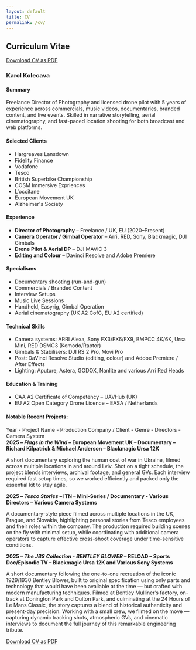 ```yaml
---
layout: default
title: CV
permalink: /cv/
---
```


  <div class="container mt-5 pt-5">
  <h2 class="mb-4">Curriculum Vitae</h2>

  <div class="mb-5">
  <a href="/assets/docs/kolecava_dop_cv.pdf" class="btn btn-dark" target="_blank" download="">
    Download CV as PDF
  </a>
</div>

<h3>Karol Kolecava</h3>

  <div class="mb-5">
    <h4 class="text-uppercase text-muted border-bottom pb-2">Summary</h4>
    <p>
      Freelance Director of Photography and licensed drone pilot with 5 years of experience across commercials, music videos, documentaries, branded content, and live events. Skilled in narrative storytelling, aerial cinematography, and fast-paced location shooting for both broadcast and web platforms.
    </p>
  </div>

  <div class="mb-5">
    <h4 class="text-uppercase text-muted border-bottom pb-2">Selected Clients</h4>
    <ul class="list-unstyled mt-3">
      <li>Hargreaves Lansdown</li>
      <li>Fidelity Finance</li>
      <li>Vodafone</li>
      <li>Tesco</li>
      <li>British Superbike Championship</li>
      <li>COSM Immersive Expriences</li>
      <li>L'occitane</li>
      <li>European Movement UK</li>
      <li>Alzheimer's Society</li>
    </ul>
  </div>

  <div class="mb-5">
    <h4 class="text-uppercase text-muted border-bottom pb-2">Experience</h4>
    <ul class="list-unstyled mt-3">
      <li><strong>Director of Photography</strong> – Freelance / UK, EU (2020–Present)</li>
      <li><strong>Camera Operator / Gimbal Operator</strong> – Arri, RED, Sony, Blackmagic, DJI Gimbals</li>
      <li><strong>Drone Pilot &amp; Aerial DP</strong> – DJI MAVIC 3</li>
      <li><strong>Editing and Colour</strong> – Davinci Resolve and Adobe Premiere</li>
    </ul>
  </div>

  <div class="mb-5">
    <h4 class="text-uppercase text-muted border-bottom pb-2">Specialisms</h4>
    <ul class="list-unstyled mt-3">
      <li>Documentary shooting (run-and-gun)</li>
      <li>Commercials / Branded Content</li>
      <li>Interview Setups</li>
      <li>Music Live Sessions</li>
      <li>Handheld, Easyrig, Gimbal Operation</li>
      <li>Aerial cinematography (UK A2 CofC, EU A2 certified)</li>
    </ul>
  </div>

  <div class="mb-5">
    <h4 class="text-uppercase text-muted border-bottom pb-2">Technical Skills</h4>
    <ul class="list-unstyled mt-3">
      <li>Camera systems: ARRI Alexa, Sony FX3/FX6/FX9, BMPCC 4K/6K, Ursa Mini, RED DSMC3 (Komodo/Raptor)</li>
      <li>Gimbals &amp; Stabilisers: DJI RS 2 Pro, Movi Pro</li>
      <li>Post: DaVinci Resolve Studio (editing, colour) and Adobe Premiere / After Effects</li>
      <li>Lighting: Aputure, Astera, GODOX, Nanlite and various Arri Red Heads</li>
    </ul>
  </div>

  <div class="mb-5">
    <h4 class="text-uppercase text-muted border-bottom pb-2">Education &amp; Training</h4>
    <ul class="list-unstyled mt-3">
      <li>CAA A2 Certificate of Competency – UAVHub (UK)</li>
      <li>EU A2 Open Category Drone Licence – EASA / Netherlands</li>
    </ul>
  </div>

  <div class="mb-5">
  <h4 class="text-uppercase text-muted border-bottom pb-2">Notable Recent Projects:</h4>
  <span>Year - Project Name - Production Company / Client - Genre - Directors - Camera System</span>
  <div class="mt-3">
    <div class="mb-4">
      <strong><span>2025</span> – <em>Flags in the Wind</em> – European Movement UK – Documentary – Richard Kilpatrick & Michael Anderson – Blackmagic Ursa 12K</strong>
      <p class="mb-0">
A short documentary exploring the human cost of war in Ukraine, filmed across multiple locations in and around Lviv. Shot on a tight schedule, the project blends interviews, archival footage, and general GVs. Each interview required fast setup times, so we worked efficiently and packed only the essential kit to stay agile.      </p>
    </div>
    <div class="mb-4">
      <strong><span>2025</span> – <em>Tesco Stories</em> – ITN – Mini-Series / Documentary - Various Directors – Various Camera Systems</strong>
      <p class="mb-0">
A documentary-style piece filmed across multiple locations in the UK, Prague, and Slovakia, highlighting personal stories from Tesco employees and their roles within the company. The production required building scenes on the fly with minimal setup, while coordinating with additional camera operators to capture effective cross-shoot coverage under time-sensitive conditions.      </p>
    </div>
    <div class="mb-4">
      <strong><span>2025</span> – <em>The JBS Collection - BENTLEY BLOWER</em> – RELOAD – Sports Doc/Episodic TV – Blackmagic Ursa 12K and Various Sony Systems</strong>
      <p class="mb-0">
A short documentary following the one-to-one recreation of the iconic 1929/1930 Bentley Blower, built to original specification using only parts and technology that would have been available at the time — but crafted with modern manufacturing techniques. Filmed at Bentley Mulliner’s factory, on-track at Donington Park and Oulton Park, and culminating at the 24 Hours of Le Mans Classic, the story captures a blend of historical authenticity and present-day precision. Working with a small crew, we filmed on the move — capturing dynamic tracking shots, atmospheric GVs, and cinematic interviews to document the full journey of this remarkable engineering tribute.
      </p>
    </div>
    <!-- Add more project entries here -->
  </div>
</div>


  <div class="mb-5">
  <a href="/assets/docs/kolecava_dop_cv.pdf" class="btn btn-dark" target="_blank" download="">
    Download CV as PDF
  </a>
</div>


</div>